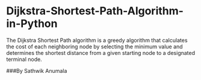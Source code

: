 # Dijkstra-Shortest-Path-Algorithm-in-Python
The Dijkstra Shortest Path algorithm is a greedy algorithm that calculates the cost of each neighboring node by selecting the minimum value and determines the shortest distance from a given starting node to a designated terminal node.

###By Sathwik Anumala
